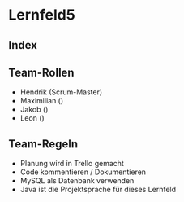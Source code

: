 # Lernfeld5

## Index

## Team-Rollen

* Hendrik (Scrum-Master)
* Maximilian ()
* Jakob ()
* Leon ()

## Team-Regeln

* Planung wird in Trello gemacht
* Code kommentieren / Dokumentieren
* MySQL als Datenbank verwenden
* Java ist die Projektsprache für dieses Lernfeld
